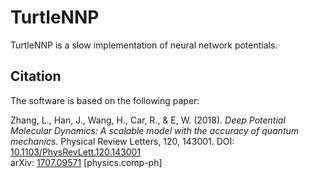 # TurtleNNP
TurtleNNP is a slow  implementation of neural network potentials.

## Citation

The software is based on the following paper:

Zhang, L., Han, J., Wang, H., Car, R., & E, W. (2018). *Deep Potential Molecular Dynamics: A scalable model with the accuracy of quantum mechanics*. Physical Review Letters, 120, 143001. DOI: [10.1103/PhysRevLett.120.143001](https://doi.org/10.1103/PhysRevLett.120.143001)  
arXiv: [1707.09571](https://doi.org/10.48550/arXiv.1707.09571) [physics.comp-ph]

